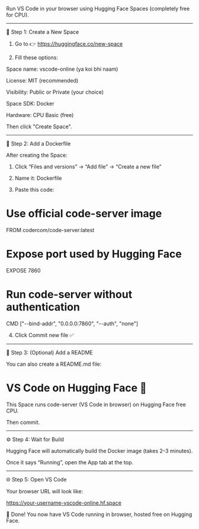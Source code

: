 Run VS Code in your browser using Hugging Face Spaces (completely free for CPU).


---

🧱 Step 1: Create a New Space

1. Go to 👉 https://huggingface.co/new-space


2. Fill these options:

Space name: vscode-online (ya koi bhi naam)

License: MIT (recommended)

Visibility: Public or Private (your choice)

Space SDK: Docker

Hardware: CPU Basic (free)




Then click "Create Space".


---

🧰 Step 2: Add a Dockerfile

After creating the Space:

1. Click “Files and versions” → “Add file” → “Create a new file”


2. Name it: Dockerfile


3. Paste this code:



# Use official code-server image
FROM codercom/code-server:latest

# Expose port used by Hugging Face
EXPOSE 7860

# Run code-server without authentication
CMD ["--bind-addr", "0.0.0.0:7860", "--auth", "none"]

4. Click Commit new file ✅




---

🧱 Step 3: (Optional) Add a README

You can also create a README.md file:

# VS Code on Hugging Face 🚀
This Space runs code-server (VS Code in browser) on Hugging Face free CPU.

Then commit.


---

⚙️ Step 4: Wait for Build

Hugging Face will automatically build the Docker image (takes 2–3 minutes).

Once it says “Running”, open the App tab at the top.



---

🌐 Step 5: Open VS Code

Your browser URL will look like:

https://your-username-vscode-online.hf.space

🎉 Done!
You now have VS Code running in browser, hosted free on Hugging Face.
